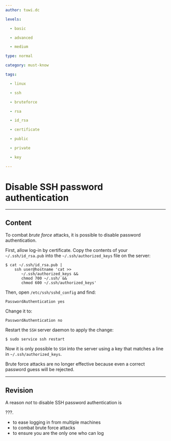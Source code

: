 ```yaml
---
author: tuwi.dc

levels:

  - basic

  - advanced

  - medium

type: normal

category: must-know

tags:

  - linux

  - ssh

  - bruteforce

  - rsa

  - id_rsa

  - certificate

  - public

  - private

  - key

---
```


# Disable SSH password authentication

---

## Content

To combat _brute force_ attacks, it is possible to disable password authentication.

First, allow log-in by certificate.
Copy the contents of your `~/.ssh/id_rsa.pub` into the `~/.ssh/authorized_keys` file on the server:

```
$ cat ~/.ssh/id_rsa.pub |
    ssh user@hostname 'cat >>
       ~/.ssh/authorized_keys &&
       chmod 700 ~/.ssh/ &&
       chmod 600 ~/.ssh/authorized_keys'
```

Then, open `/etc/ssh/sshd_config` and find:

```
PasswordAuthentication yes
```

Change it to:

```
PasswordAuthentication no
```

Restart the `SSH` server daemon to apply the change:

```
$ sudo service ssh restart
```

Now it is only possible to `SSH` into the server using a key that matches a line in `~/.ssh/authorized_keys`.

Brute force attacks are no longer effective because even a correct password guess will be rejected.

---

## Revision

A reason _not_ to disable SSH password authentication is

???.

- to ease logging in from multiple machines
- to combat brute force attacks
- to ensure you are the only one who can log
